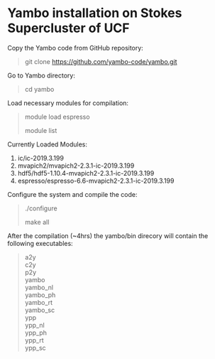 # Yambo installation on Stokes Supercluster of UCF

Copy the Yambo code from GitHub repository:

> git clone https://github.com/yambo-code/yambo.git

Go to Yambo directory:

> cd yambo

Load necessary modules for compilation:

> module load espresso
> 
> module list

Currently Loaded Modules:
  1) ic/ic-2019.3.199                        
  2) mvapich2/mvapich2-2.3.1-ic-2019.3.199   
  3) hdf5/hdf5-1.10.4-mvapich2-2.3.1-ic-2019.3.199
  4) espresso/espresso-6.6-mvapich2-2.3.1-ic-2019.3.199

Configure the system and compile the code:

> ./configure
>
> make all

After the compilation (~4hrs) the yambo/bin direcory will contain the following executables:

> a2y  
> c2y  
> p2y  
> yambo  
> yambo_nl  
> yambo_ph  
> yambo_rt  
> yambo_sc  
> ypp  
> ypp_nl  
> ypp_ph  
> ypp_rt  
> ypp_sc


